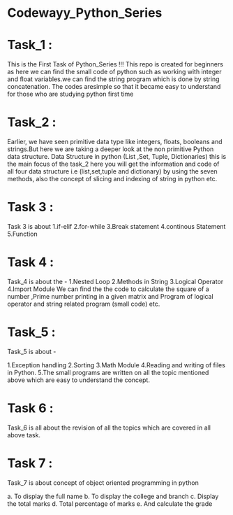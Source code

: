 # Codewayy_Python_Series

# Task_1 :

This is the First Task of Python_Series !!! This repo is created for beginners as here we can find the small code of python such as working with integer and float variables.we can find the string program which is done by string concatenation. The codes aresimple so that it became easy to understand for those who are studying python first time

# Task_2 :

Earlier, we have seen primitive data type like integers, floats, booleans and strings.But here we are taking a deeper look at the non primitive Python data structure. Data Structure in python (List ,Set, Tuple, Dictionaries) this is the main focus of the task_2 here you will get the information and code of all four data structure i.e (list,set,tuple and dictionary) by using the seven methods, also the concept of slicing and indexing of string in python etc.

# Task 3 :

Task 3 is about 1.if-elif 2.for-while 3.Break statement 4.continous Statement 5.Function

# Task 4 :

Task_4 is about the - 1.Nested Loop 2.Methods in String 3.Logical Operator 4.Import Module We can find the the code to calculate the square of a number ,Prime number printing in a given matrix and Program of logical operator and string related program (small code) etc.

# Task_5 :

Task_5 is about -

1.Exception handling
2.Sorting 
3.Math Module 
4.Reading and writing of files in Python. 
5.The small programs are written on all the topic mentioned above which are easy to understand the concept.

# Task 6 :

Task_6 is all about the revision of all the topics which are covered in all above task.

# Task 7 :

Task_7 is about concept of object oriented programming in python

a. To display the full name
b. To display the college and branch
c. Display the total marks
d. Total percentage of marks
e. And calculate the grade
